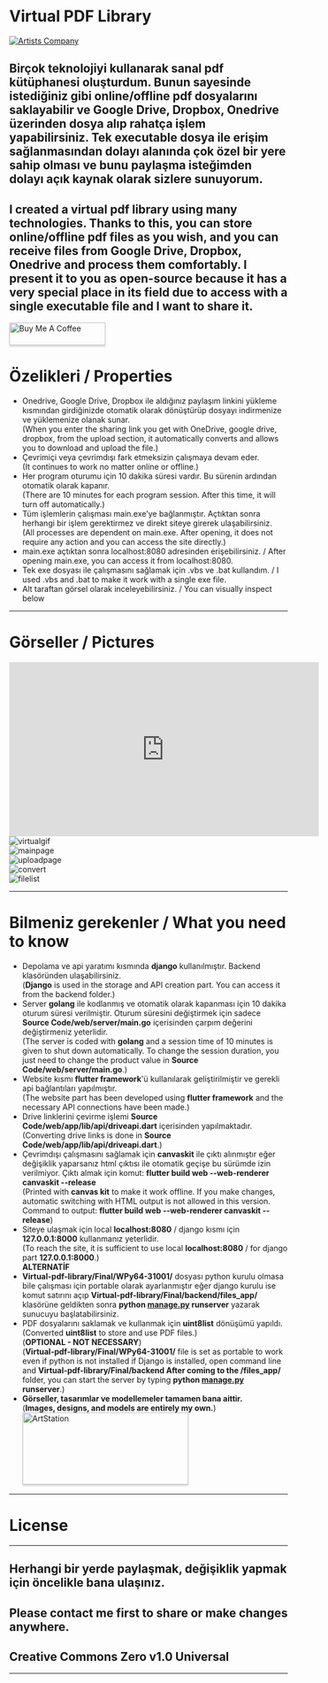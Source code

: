 <h1 class="code-line" data-line-start=0 data-line-end=1 ><a id="Virtual_PDF_Library_0"></a>Virtual PDF Library</h1>
<p class="has-line-data" data-line-start="1" data-line-end="2"><a href="http://www.artistscompany.tech"><img src="https://raw.githubusercontent.com/creosB/presentation/main/background.png" alt="Artists Company" title="Artists Company"></p>
<h2 class="code-line" data-line-start=2 data-line-end=3 ><a id="Birok_teknolojiyi_kullanarak_sanal_pdf_ktphanesi_oluturdum_Bunun_sayesinde_istediiniz_gibi_onlineoffline_pdf_dosyalarn_saklayabilir_ve_rahata_ilem_yapabilirsiniz_2"></a>Birçok teknolojiyi kullanarak sanal pdf kütüphanesi oluşturdum. Bunun sayesinde istediğiniz gibi online/offline pdf dosyalarını saklayabilir ve Google Drive, Dropbox, Onedrive üzerinden dosya alıp rahatça işlem yapabilirsiniz. Tek executable dosya ile erişim sağlanmasından dolayı alanında çok özel bir yere sahip olması ve bunu paylaşma isteğimden dolayı açık kaynak olarak sizlere sunuyorum.</h2>
<h2 class="code-line" data-line-start=3 data-line-end=4 ><a id="I_created_a_virtual_pdf_library_using_many_technologies_Thanks_to_this_you_can_store_onlineoffline_pdf_files_as_you_wish_and_operate_comfortably_3"></a>I created a virtual pdf library using many technologies. Thanks to this, you can store online/offline pdf files as you wish, and you can receive files from Google Drive, Dropbox, Onedrive and process them comfortably. I present it to you as open-source because it has a very special place in its field due to access with a single executable file and I want to share it.</h2>
<a href="https://www.buymeacoffee.com/creos" target="_blank"><img src="https://www.buymeacoffee.com/assets/img/custom_images/orange_img.png" alt="Buy Me A Coffee" style="height: 41px !important;width: 174px !important;box-shadow: 0px 3px 2px 0px rgba(190, 190, 190, 0.5) !important;-webkit-box-shadow: 0px 3px 2px 0px rgba(190, 190, 190, 0.5) !important;" ></a>
<h1 class="code-line" data-line-start=5 data-line-end=6 ><a id="zelikleri__Properties_5"></a>Özelikleri / Properties</h1>
<ul>
<li class="has-line-data" data-line-start="6" data-line-end="8">Onedrive, Google Drive, Dropbox ile aldığınız paylaşım linkini yükleme kısmından girdiğinizde otomatik olarak dönüştürüp dosyayı indirmenize ve yüklemenize olanak sunar.<br>
(When you enter the sharing link you get with OneDrive, google drive, dropbox, from the upload section, it automatically converts and allows you to download and upload the file.)</li>
<li class="has-line-data" data-line-start="8" data-line-end="10">Çevrimiçi veya çevrimdışı fark etmeksizin çalışmaya devam eder.<br>
(It continues to work no matter online or offline.)</li>
<li class="has-line-data" data-line-start="10" data-line-end="12">Her program oturumu için 10 dakika süresi vardır. Bu sürenin ardından otomatik olarak kapanır.<br>
(There are 10 minutes for each program session. After this time, it will turn off automatically.)</li>
<li class="has-line-data" data-line-start="12" data-line-end="14">Tüm işlemlerin çalışması main.exe’ye bağlanmıştır. Açtıktan sonra herhangi bir işlem gerektirmez ve direkt siteye girerek ulaşabilirsiniz.<br>
(All processes are dependent on main.exe. After opening, it does not require any action and you can access the site directly.)</li>
<li class="has-line-data" data-line-start="14" data-line-end="16">main.exe açtıktan sonra localhost:8080 adresinden erişebilirsiniz. / After opening main.exe, you can access it from localhost:8080.</li>
<li class="has-line-data" data-line-start="14" data-line-end="16">Tek exe dosyası ile çalışmasını sağlamak için .vbs ve .bat kullandım. / I used .vbs and .bat to make it work with a single exe file. </li>  
<li class="has-line-data" data-line-start="16" data-line-end="18">Alt taraftan görsel olarak inceleyebilirsiniz. / You can visually inspect below</li>
</ul>
<hr>
<h1 class="code-line" data-line-start=18 data-line-end=19 ><a id="Grseller__Pictures_18"></a>Görseller / Pictures</h1>
    <iframe width="560" height="315"
src="https://www.youtube.com/watch?v=yXfIPOkvyQQ" 
frameborder="0" 
allow="accelerometer; autoplay; encrypted-media; gyroscope; picture-in-picture" 
allowfullscreen></iframe>
<img src="https://github.com/creosB/Virtual-pdf-library/blob/main/resim/virtual.gif" alt="virtualgif" title="Virtual"><br>
<img src="https://raw.githubusercontent.com/creosB/Virtual-pdf-library/main/resim/resim1.png?token=ADMMRQTLM5AUEFW4UFJQWH3BZDS2U" alt="mainpage" title="Mainpage"><br>
<img src="https://raw.githubusercontent.com/creosB/Virtual-pdf-library/main/resim/resim2.png?token=ADMMRQUL4EPXF742TFXPNCLBZDTDW" alt="uploadpage" title="Upload Page"><br>
<img src="https://raw.githubusercontent.com/creosB/Virtual-pdf-library/main/resim/resim3.png?token=ADMMRQVKQ65EGL2PHGJLNVDBZDTFI" alt="convert" title="Convert Page"><br>
<img src="https://raw.githubusercontent.com/creosB/Virtual-pdf-library/main/resim/resim4.png?token=ADMMRQSEKIS34YW5QOQASZTBZDTFY" alt="filelist" title="File List"></p>
<hr>
<h1 class="code-line" data-line-start=25 data-line-end=26 ><a id="Bilmeniz_gerekenler__What_you_need_to_know_25"></a>Bilmeniz gerekenler / What you need to know</h1>
<ul>
<li class="has-line-data" data-line-start="26" data-line-end="28">Depolama ve api yaratımı kısmında <strong>django</strong> kullanılmıştır. Backend klasöründen ulaşabilirsiniz.<br>
(<strong>Django</strong> is used in the storage and API creation part. You can access it from the backend folder.)</li>
<li class="has-line-data" data-line-start="28" data-line-end="30">Server <strong>golang</strong> ile kodlanmış ve otomatik olarak kapanması için 10 dakika oturum süresi verilmiştir. Oturum süresini değiştirmek için sadece <strong>Source Code/web/server/main.go</strong> içerisinden çarpım değerini değiştirmeniz yeterlidir.<br>
(The server is coded with <strong>golang</strong> and a session time of 10 minutes is given to shut down automatically. To change the session duration, you just need to change the product value in <strong>Source Code/web/server/main.go</strong>.)</li>
<li class="has-line-data" data-line-start="30" data-line-end="32">Website kısmı <strong>flutter framework</strong>'ü kullanılarak geliştirilmiştir ve gerekli api bağlantıları yapılmıştır.<br>
(The website part has been developed using <strong>flutter framework</strong> and the necessary API connections have been made.)</li>
<li class="has-line-data" data-line-start="32" data-line-end="34">Drive linklerini çevirme işlemi <strong>Source Code/web/app/lib/api/driveapi.dart</strong> içerisinden yapılmaktadır.<br>
(Converting drive links is done in <strong>Source Code/web/app/lib/api/driveapi.dart</strong>.)</li>
<li class="has-line-data" data-line-start="34" data-line-end="36">Çevrimdışı çalışmasını sağlamak için <strong>canvaskit</strong> ile çıktı alınmıştır eğer değişiklik yaparsanız html çıktısı ile otomatik geçişe bu sürümde izin verilmiyor. Çıktı almak için komut: <strong>flutter build web --web-renderer canvaskit --release</strong><br>
(Printed with <strong>canvas kit</strong> to make it work offline. If you make changes, automatic switching with HTML output is not allowed in this version. Command to output: <strong>flutter build web --web-renderer canvaskit --release</strong>)</li>
<li class="has-line-data" data-line-start="36" data-line-end="39">Siteye ulaşmak için local <strong>localhost:8080</strong> / django kısmı için <strong>127.0.0.1:8000</strong> kullanmanız yeterlidir.<br>
(To reach the site, it is sufficient to use local <strong>localhost:8080</strong> / for django part <strong>127.0.0.1:8000</strong>.)<br>
<strong>ALTERNATİF</strong></li>
<li class="has-line-data" data-line-start="39" data-line-end="40"><strong>Virtual-pdf-library/Final/WPy64-31001/</strong> dosyası python kurulu olmasa bile çalışması için portable olarak ayarlanmıştır eğer django kurulu ise komut satırını açıp <strong>Virtual-pdf-library/Final/backend/files_app/</strong> klasörüne geldikten sonra <strong>python <a href="http://manage.py">manage.py</a> runserver</strong> yazarak sunucuyu başlatabilirsiniz.</li>
<li class="has-line-data" data-line-start="40" data-line-end="44">PDF dosyalarını saklamak ve kullanmak için <strong>uint8list</strong> dönüşümü yapıldı.<br>
(Converted <strong>uint8list</strong> to store and use PDF files.)<br>
(<strong>OPTIONAL - NOT NECESSARY</strong>)<br>
(<strong>Virtual-pdf-library/Final/WPy64-31001/</strong> file is set as portable to work even if python is not installed if Django is installed, open command line and <strong>Virtual-pdf-library/Final/backend After coming to the /files_app/</strong> folder, you can start the server by typing <strong>python <a href="http://manage.py">manage.py</a> runserver</strong>.)</li>
<li class="has-line-data" data-line-start="44" data-line-end="47"><strong>Görseller, tasarımlar ve modellemeler tamamen bana aittir.</strong><br>
(<strong>Images, designs, and models are entirely my own.</strong>)<br>
<a href="https://www.artstation.com/artwork/3q9Q4g" target="_blank"><img src="https://www.artstation.com/assets/about/logo/logo-artstation-horizontal-cbbe936e68623842ca878651bfd9ceb3.png" alt="ArtStation" style="height: 130px !important;width: 300px !important;box-shadow: 0px 3px 2px 0px rgba(190, 190, 190, 0.5) !important;-webkit-box-shadow: 0px 3px 2px 0px rgba(190, 190, 190, 0.5) !important;" ></a>
</ul>
<hr>
<h1 class="code-line" data-line-start=49 data-line-end=50 ><a id="License_49"></a>License</h1>
<hr>
<h2 class="code-line" data-line-start=51 data-line-end=52 ><a id="Herhangi_bir_yerde_paylamak_deiiklik_yapmak_iin_ncelikle_bana_ulanz_51"></a>Herhangi bir yerde paylaşmak, değişiklik yapmak için öncelikle bana ulaşınız.</h2>
<h2 class="code-line" data-line-start=52 data-line-end=53 ><a id="Please_contact_me_first_to_share_or_make_changes_anywhere_52"></a>Please contact me first to share or make changes anywhere.</h2>
<h2 class="code-line" data-line-start=53 data-line-end=54 ><a id="Creative_Commons_Zero_v10_Universal_53"></a>Creative Commons Zero v1.0 Universal</h2>
<hr>
